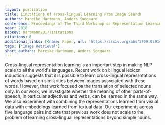 ```yaml
---
layout: publication
title: Limitations Of Cross-lingual Learning From Image Search
authors: Mareike Hartmann, Anders Soegaard
conference: Proceedings of The Third Workshop on Representation Learning for NLP
year: 2018
bibkey: hartmann2017limitations
citations: 8
additional_links: [{name: Paper, url: 'https://arxiv.org/abs/1709.05914'}]
tags: ["Image Retrieval"]
short_authors: Mareike Hartmann, Anders Soegaard
---
```

Cross-lingual representation learning is an important step in making NLP
scale to all the world's languages. Recent work on bilingual lexicon induction
suggests that it is possible to learn cross-lingual representations of words
based on similarities between images associated with these words. However, that
work focused on the translation of selected nouns only. In our work, we
investigate whether the meaning of other parts-of-speech, in particular
adjectives and verbs, can be learned in the same way. We also experiment with
combining the representations learned from visual data with embeddings learned
from textual data. Our experiments across five language pairs indicate that
previous work does not scale to the problem of learning cross-lingual
representations beyond simple nouns.